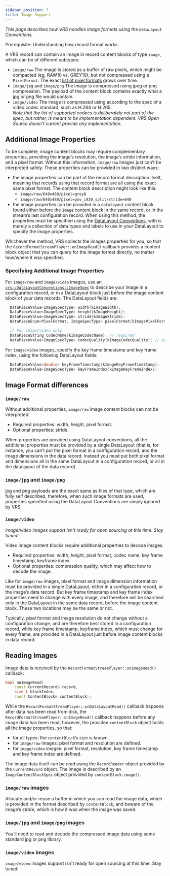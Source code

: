 ```yaml
---
sidebar_position: 7
title: Image Support
---
```


*This page describes how VRS handles image formats using the `DataLayout` Conventions.*

Prerequisite: Understanding how record format works.

A VRS record can contain an image in record content blocks of type `image`, which can be of different subtypes:

* `image/raw`
    The image is stored as a buffer of raw pixels, which might be compacted (eg, RAW10 vs. GREY10), but not compressed using a `PixelFormat`. The exact [list of pixel formats](https://github.com/facebookresearch/vrs/blob/main/vrs/RecordFormat.h#L49-L68) grows over time.
* `image/jpg` and `image/png`
    The image is compressed using jpeg or png compression. The payload of the content block contains exactly what a jpg or png file would contain.
* `image/video`
    The image is compressed using according to the spec of a video codec standard, such as H.264 or H.265.  
    *Note that the list of supported codecs is deliberately not part of the spec, but rather, is meant to be implementation dependent.
	VRS Open Source doesn't current provide any implementation.*

## Additional Image Properties

To be complete, image content blocks may require complementary properties, providing the image’s resolution, the image’s stride information, and a pixel format. Without this information, `image/raw` images just can’t be interpreted safely. These properties can be provided in two distinct ways:

* the image properties can be part of the record format description itself, meaning that records using that record format are all using the exact same pixel format. The content block description might look like this:
    * `image/raw/640x480/pixel=grey8`
    * `image/raw/640x480/pixel=yuv_i420_split/stride=640`
* the image properties can be provided in a `datalayout` content block found either before the `image` content block in the same record, or in the stream’s last configuration record. When using this method, the properties must be specified using the [DataLayout Conventions](https://github.com/facebookresearch/vrs/blob/main/vrs/DataLayoutConventions.h#L61-L64), with is merely a collection of data types and labels to use in your DataLayout to specify the image properties. 

Whichever the method, VRS collects the images properties for you, so that the `RecordFormatStreamPlayer::onImageRead()` callback provides a content block object that you can query for the image format directly, no matter how/where it was specified.

### Specifying Additional Image Properties

For `image/raw` and `image/video` images, use an [`vrs::DataLayoutConventions::ImageSpec`](https://github.com/facebookresearch/vrs/blob/main/vrs/DataLayoutConventions.h#L59)
to describe your image in a configuration record, or in a DataLayout block just before the image content block of your data records. The DataLayout fields are:

```cpp
  DataPieceValue<ImageSpecType> width{kImageWidth};
  DataPieceValue<ImageSpecType> height{kImageHeight};
  DataPieceValue<ImageSpecType> stride{kImageStride};
  DataPieceEnum<PixelFormat, ImageSpecType> pixelFormat{kImagePixelFormat};

  // For image/video only
  DataPieceString codecName{kImageCodecName}; // required
  DataPieceValue<ImageSpecType> codecQuality{kImageCodecQuality}; // optional
```

For `image/video` images, specify the key frame timestamp and key frame index, using the following DataLayout fields:

```cpp
  DataPieceValue<double> keyFrameTimestamp{kImageKeyFrameTimeStamp};
  DataPieceValue<ImageSpecType> keyFrameIndex{kImageKeyFrameIndex};
```

## Image Format differences

### `image/raw`

Without additional properties, `image/raw` image content blocks can not be interpreted.

* Required properties: width, height, pixel format.
* Optional properties: stride.

When properties are provided using DataLayout conventions, all the additional properties must be provided by a single DataLayout (that is, for instance, you can’t put the pixel format in a configuration record, and the image dimensions in the data record. Instead you must put both pixel format and dimensions all in the same DataLayout in a configuration record, or all in the datalayout of the data record).

### `image/jpg` and `image/png`

jpg and png payloads are the exact same as files of that type, which are fully self described, therefore, when such image formats are used, properties specified using the DataLayout Conventions are simply ignored by VRS.

### `image/video`

*image/video images support isn't ready for open sourcing at this time. Stay tuned!*

Video image content blocks require additional properties to decode images.

* Required properties: width, height, pixel format, codec name, key frame timestamp, keyframe index.
* Optional properties: compression quality, which may affect how to decode the image.

Like for `image/raw` images, pixel format and image dimension information must be provided in a single DataLayout, either in a configuration record, or the image’s data record. But key frame timestamp and key frame index properties need to change with every image, and therefore will be searched only in the DataLayout in the same data record, before the image content block. These two locations may be the same or not.

Typically, pixel format and image resolution do not change without a configuration change, and are therefore best stored in a configuration record, while key frame timestamp, keyframe index, which must change for every frame, are provided in a DataLayout just before image content blocks in data record.

## Reading Images

Image data is received by the `RecordFormatStreamPlayer::onImageRead()` callback:

```cpp
bool onImageRead(
    const CurrentRecord& record,
    size_t blockIndex,
    const ContentBlock& contentBlock);
```

While the `RecordFormatStreamPlayer::onDataLayoutRead()` callback happens after data has been read from disk, the `RecordFormatStreamPlayer::onImageRead()` callback happens before any image data has been read, however, the provided `contentBlock` object holds all the image properties, so that:

* for all types: the `contentBlock`’s size is known.
* for `image/raw` images: pixel format and resolution are defined.
* for `image/video` images: pixel format, resolution, key frame timestamp and key frame index are defined.

The image data itself can be read using the `RecordReader` object provided by the `CurrentRecord` object.
The image is described by an `ImageContentBlockSpec` object provided by `contentBlock.image()`.

### `image/raw` images

Allocate and/or reuse a buffer in which you can read the image data, which is provided in the format described by `contentBlock`, and beware of the image’s stride, which is how it was when the image was saved.

### `image/jpg` and `image/png` images

You’ll need to read and decode the compressed image data using some standard jpg or png library. 

### `image/video` images

`image/video` images support isn't ready for open sourcing at this time. Stay tuned!

